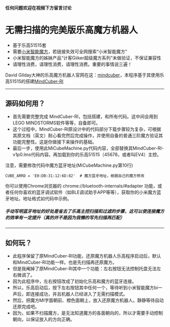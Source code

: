 #### 任何问题欢迎在视频下方留言讨论
# 无需扫描的完美版乐高魔方机器人
- 基于乐高51515套
- 需要[小米智能魔方](https://www.mi.com/buy/detail?product_id=11051)，若链接失效可全网搜索“小米智能魔方”
- 小米智能魔方的姊妹产品“计客Giiker超级魔方系列”未做验证，不保证兼容性
- 请理性消费，请理性消费，请理性消费。重要的事情说三遍！

David Gilday大神的乐高魔方机器人官网在这：[mindcuber](http://mindcuber.com/)，本程序基于其使用乐高51515的搭建[MindCuber-RI](http://mindcuber.com/mindcuberri/mindcuberri.html)

------
## 源码如何用？

- 首先需要完整完成 MindCuber-RI，包括搭建，和所有代码。这中间会用到LEGO MINDSTORMS软件等等，自备即可。
- 这个过程中，MindCuber-RI原设计中的代码部分下载步骤较为复杂，可根据其原文档（英文）耐心看完然后完成操作，并使用自备的普通三阶魔方验证其功能完整性。这是你做接下来操作的基础。
- 最后一步，使用此MiCubeMachine.py代码内容，全部替换其MindCuber-RI-v1p0.lms代码内容。再加载到你的乐高51515（45678，或者叫EV4）主控。

注意，需要修改代码中魔方蓝牙地址(MiCubeMachine.py第10行)

```CUBE_ARRD = 'E0:DB:31:12:6D:82'  # 魔方蓝牙地址，根据自己的魔方修改```

你可以使用Chrome浏览器的 chrome://bluetooth-internals/#adapter 功能，或者任何你喜欢的蓝牙调试软件（如BLE调试助手APP等等），获取你的小米魔方蓝牙地址。地址格式如代码中示例。

##### 手动写明蓝牙地址的好处是省去了乐高主控扫描和过滤的步骤，这可以使连接魔方的效率有一定提升（真的并不是因为我懒的写先扫描再匹配）

------
## 如何玩？
- 此程序保留了原MindCuber-RI功能，还原魔方机器人乐高程序启动后，默认和MindCuber-RI功能一样。也是先扫描再还原魔方。
- 但是我阉掉了原MindCuber-RI其中一个功能：左右按钮无法控制托盘无法左右微调了。
- 因为此程序中，左右按钮改成了初始化乐高和魔方的蓝牙连接。
- 所以，乐高启动后，按下左右按钮其中任何一个，等待听到小米智能魔方bi一声后，即连接成功，并且机器人已经进入了无需扫描模式。
- 然后，把魔方MI字面朝前、橙色面朝上，放入还原魔方机器人。静静等待自动还原完成吧。
- 因为，如果不扫描魔方，是无法知道魔方的各面朝向的，所以才需要手动控制朝向，以保证放入的方向正确。